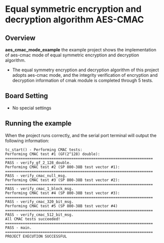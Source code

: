 # Equal symmetric encryption and decryption algorithm AES-CMAC

## Overview

**aes_cmac_mode_example** the example project shows the implementation of aes-cmac mode of equal symmetric encryption and decryption algorithm.
- The equal symmetry encryption and decryption algorithm of this project adopts aes-cmac mode, and the integrity verification of encryption and decryption information of cmak module is completed through 5 tests.

## Board Setting

- No special settings

## Running the example

When the project runs correctly, and the serial port terminal will output the following information:
```console
tc_start() - Performing CMAC tests:
Performing CMAC test #1 (GF(2^128) double):
===================================================================
PASS - verify_gf_2_128_double.
Performing CMAC test #2 (SP 800-38B test vector #1):
===================================================================
PASS - verify_cmac_null_msg.
Performing CMAC test #3 (SP 800-38B test vector #2):
===================================================================
PASS - verify_cmac_1_block_msg.
Performing CMAC test #4 (SP 800-38B test vector #3):
===================================================================
PASS - verify_cmac_320_bit_msg.
Performing CMAC test #5 (SP 800-38B test vector #4)
===================================================================
PASS - verify_cmac_512_bit_msg.
All CMAC tests succeeded!
===================================================================
PASS - main.
===================================================================
PROJECT EXECUTION SUCCESSFUL
```
